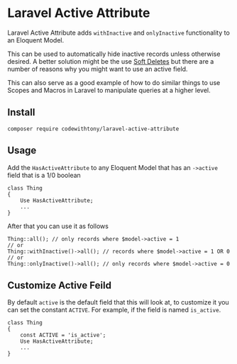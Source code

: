 # Laravel Active Attribute

Laravel Active Attribute adds `withInactive` and `onlyInactive` functionality to an Eloquent Model.

This can be used to automatically hide inactive records unless otherwise desired. A better solution might be the use [Soft Deletes](https://laravel.com/docs/5.5/eloquent#soft-deleting) but there are a number of reasons why you might want to use an active field.

This can also serve as a good example of how to do similar things to use Scopes and Macros in Laravel to manipulate queries at a higher level.

## Install

```
composer require codewithtony/laravel-active-attribute
```

## Usage

Add the `HasActiveAttribute` to any Eloquent Model that has an `->active` field that is a 1/0 boolean
```
class Thing 
{
    Use HasActiveAttribute;
    ...
}
```

After that you can use it as follows
```
Thing::all(); // only records where $model->active = 1
// or
Thing::withInactive()->all(); // records where $model->active = 1 OR 0
// or
Thing::onlyInactive()->all(); // only records where $model->active = 0
```

## Customize Active Feild

By default `active` is the default field that this will look at, to customize it you can set the constant `ACTIVE`. For example, if the field is named `is_active`.

```
class Thing 
{
    const ACTIVE = 'is_active';
    Use HasActiveAttribute;
    ...
}
```